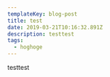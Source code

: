 ```yaml
---
templateKey: blog-post
title: test
date: 2019-03-21T10:16:32.891Z
description: testtest
tags:
  - hoghoge
---
```

testtest
